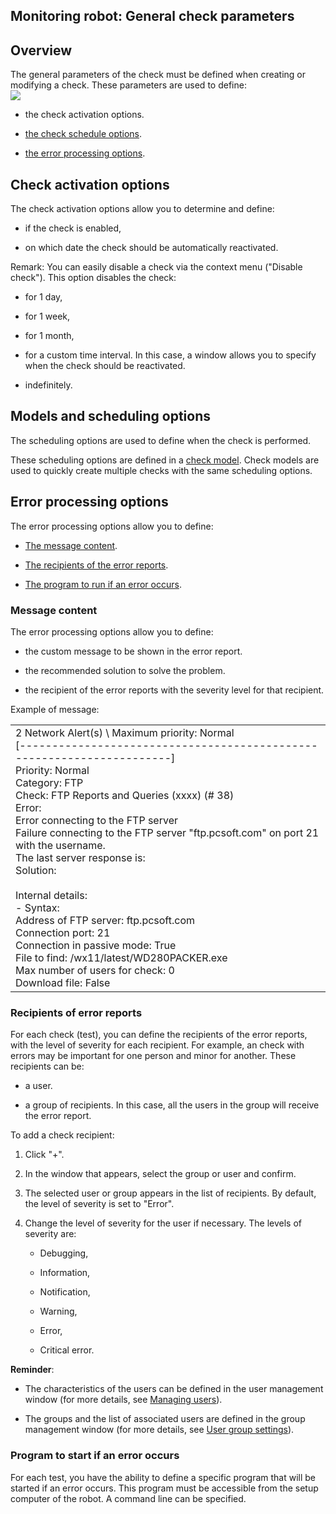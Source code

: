 
## Monitoring robot: General check parameters
			



<a name="NOTE1"></a>
<a name="NOTE1_1"></a>


## Overview
<a name="overview_ELTTEXTE000224"></a>
The general parameters of the check must be defined when creating or modifying a check. These parameters are used to define:  
![](https://doc.pcsoft.fr/en-US/images/image.awp?langid=3&name=Robot_Cr%E9er%20un%20controle%20-%20HC%20N%B0003.gif&type=thumb)


- the check activation options. 

- [the check schedule options](#NOTE2_1).

- [the error processing options](#NOTE3_1).




<a name="NOTE2"></a>
<a name="NOTE2_1"></a>


## Check activation options
<a name="check_activation_options_ELTTEXTE000248"></a>
The check activation options allow you to determine and define: 

- if the check is enabled,

- on which date the check should be automatically reactivated. 




Remark: You can easily disable a check via the context menu ("Disable check"). This option disables the check: 

- for 1 day, 

- for 1 week, 

- for 1 month,

- for a custom time interval. In this case, a window allows you to specify when the check should be reactivated. 

- indefinitely. 








<a name="NOTE2b"></a>
<a name="NOTE2b_1"></a>


## Models and scheduling options
<a name="models_and_scheduling_options_ELTTEXTE000272"></a>
The scheduling options are used to define when the check is performed. 

These scheduling options are defined in a [check model](../RobotMonitor/3541124.md). Check models are used to quickly create multiple checks with the same scheduling options.  

<a name="NOTE3"></a>
<a name="NOTE3_1"></a>


## Error processing options
<a name="error_processing_options_ELTTEXTE000296"></a>
The error processing options allow you to define:

- [The message content](#NOTE3_2).

- [The recipients of the error reports](#NOTE3_3).

- [The program to run if an error occurs](#NOTE3_4).



<a name="NOTE3_2"></a>


### Message content
<a name="message_content_ELTPARAGRAPHE000073"></a>

The error processing options allow you to define: 

- the custom message to be shown in the error report.

- the recommended solution to solve the problem.

- the recipient of the error reports with the severity level for that recipient. 




Example of message:



|   |
| --- |
| 2 Network Alert(s) \ Maximum priority: Normal<br>[----------------------------------------------------------------------]<br>Priority: Normal<br>Category: FTP<br>Check: FTP Reports and Queries (xxxx) (# 38)<br>Error:<br>Error connecting to the FTP server<br>Failure connecting to the FTP server "ftp.pcsoft.com" on port 21 with the username.<br>The last server response is:<br>Solution:<br><br>Internal details:<br>- Syntax: <br>Address of FTP server: ftp.pcsoft.com<br>Connection port: 21<br>Connection in passive mode: True<br>File to find: /wx11/latest/WD280PACKER.exe<br>Max number of users for check: 0<br>Download file: False<br> |


<a name="NOTE3_3"></a>


### Recipients of error reports
<a name="recipients_error_reports_ELTPARAGRAPHE000134"></a>

For each check (test), you can define the recipients of the error reports, with the level of severity for each recipient. For example, an check with errors may be important for one person and minor for another. 
These recipients can be: 

- a user. 

- a group of recipients. In this case, all the users in the group will receive the error report.




To add a check recipient: 

1. Click "+". 

2. In the window that appears, select the group or user and confirm. 

3. The selected user or group appears in the list of recipients. By default, the level of severity is set to "Error". 

4. Change the level of severity for the user if necessary. The levels of severity are: 

	- Debugging, 

	- Information, 

	- Notification, 

	- Warning,

	- Error, 

	- Critical error. 







**Reminder**: 

- The characteristics of the users can be defined in the user management window (for more details, see [Managing users](../RobotMonitor/3541104.md)). 

- The groups and the list of associated users are defined in the group management window (for more details, see [User group settings](../RobotMonitor/3541126.md)). 



<a name="NOTE3_4"></a>


### Program to start if an error occurs
<a name="program_start_error_occurs_ELTPARAGRAPHE000175"></a>

For each test, you have the ability to define a specific program that will be started if an error occurs. This program must be accessible from the setup computer of the robot. A command line can be specified.


